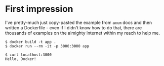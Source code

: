 # First impression

I've pretty-much just copy-pasted the example from `axum` docs and then written a Dockerfile - even if I didn't know how to do that, there are thousands of examples on the almighty Internet within my reach to help me.

```
$ docker build -t app .
$ docker run --rm -it -p 3000:3000 app
```

```
$ curl localhost:3000
Hello, Docker!
```
